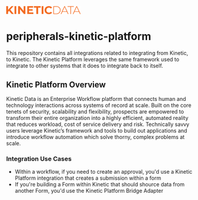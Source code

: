 <img src="thumbnail.png" alt="Kinetic Data Logo" width="200"/>

# peripherals-kinetic-platform
This repository contains all integrations related to integrating from Kinetic, to Kinetic. The Kinetic Platform leverages the same framework used to integrate to other systems that it does to integrate back to itself. 

## Kinetic Platform Overview
Kinetic Data is an Enterprise Workflow platform that connects human and technology interactions across systems of record at scale. Built on the core tenets of security, scalability and flexibility, prospects are empowered to transform their entire organization into a highly efficient, automated reality that reduces workload, cost of service delivery and risk. Technically savvy users leverage Kinetic’s framework and tools to build out applications and introduce workflow automation which solve thorny, complex problems at scale. 

### Integration Use Cases
- Within a workflow, if you need to create an approval, you'd use a Kinetic Platform integration that creates a submission within a form
- If you're building a Form within Kinetic that should shource data from another Form, you'd use the Kinetic Platform Bridge Adapter
